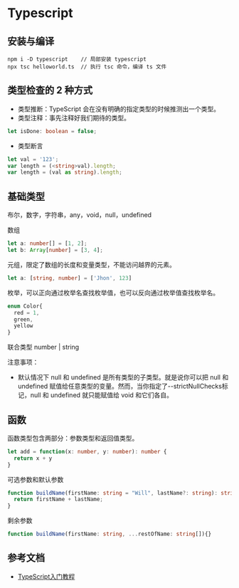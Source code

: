 # Typescript

## 安装与编译
```
npm i -D typescript    // 局部安装 typescript
npx tsc helloworld.ts  // 执行 tsc 命令，编译 ts 文件
```

## 类型检查的 2 种方式
- 类型推断：TypeScript 会在没有明确的指定类型的时候推测出一个类型。
- 类型注释：事先注释好我们期待的类型。
```typescript
let isDone: boolean = false;
```
- 类型断言
```typescript
let val = '123';
var length = (<string>val).length;
var length = (val as string).length;
```

## 基础类型
布尔，数字，字符串，any，void，null，undefined

数组 
```typescript
let a: number[] = [1, 2];
let b: Array[number] = [3, 4];
``` 

元组，限定了数组的长度和变量类型，不能访问越界的元素。
```typescript
let a: [string, number] = ['Jhon', 123]
```

枚举，可以正向通过枚举名查找枚举值，也可以反向通过枚举值查找枚举名。
```typescript
enum Color{ 
  red = 1, 
  green, 
  yellow 
}
```

联合类型 number | string

注意事项：
- 默认情况下 null 和 undefined 是所有类型的子类型。就是说你可以把 null 和 undefined 赋值给任意类型的变量。然而，当你指定了--strictNullChecks标记，null 和 undefined 就只能赋值给 void 和它们各自。

## 函数
函数类型包含两部分：参数类型和返回值类型。 
```typescript
let add = function(x: number, y: number): number {
  return x + y
}
```
可选参数和默认参数
```typescript
function buildName(firstName: string = "Will", lastName?: string): string {
  return firstName + lastName;
}
```
剩余参数
```typescript
function buildName(firstName: string, ...restOfName: string[]){}
```

## 参考文档
- [TypeScript入门教程](https://ts.xcatliu.com/)
